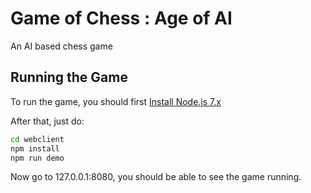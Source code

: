 Game of Chess : Age of AI
============================
An AI based chess game


## Running the Game
To run the game, you should first [Install Node.js 7.x](https://nodejs.org/en/)

After that, just do:

```sh
cd webclient
npm install
npm run demo
```
Now go to 127.0.0.1:8080, you should be able to see the game running.
